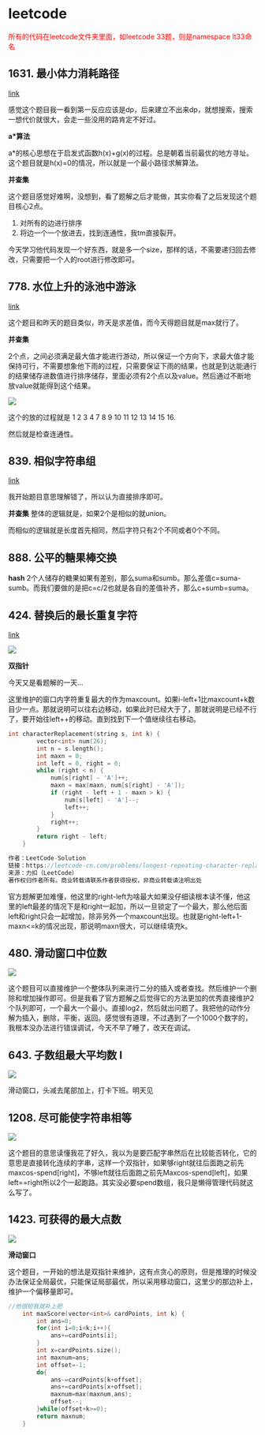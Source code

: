 # leetcode
<font color="red">所有的代码在leetcode文件夹里面，如leetcode 33题，则是namespace lt33命名</font>

## 1631. 最小体力消耗路径

[link](https://leetcode-cn.com/problems/path-with-minimum-effort/)

感觉这个题目我一看到第一反应应该是dp，后来建立不出来dp，就想搜索，搜索一想代价就很大，会走一些没用的路肯定不好过。

**a*算法**

a*的核心思想在于启发式函数h(x)+g(x)的过程。总是朝着当前最优的地方寻址。这个题目就是h(x)=0的情况，所以就是一个最小路径求解算法。

**并查集**

这个题目感觉好难啊，没想到，看了题解之后才能做，其实你看了之后发现这个题目核心2点。

1. 对所有的边进行排序
2. 将边一个一个放进去，找到连通性，我tm直接裂开。

今天学习他代码发现一个好东西，就是多一个size，那样的话，不需要递归回去修改，只需要把一个人的root进行修改即可。

## 778. 水位上升的泳池中游泳
[link](https://leetcode-cn.com/problems/swim-in-rising-water/)

这个题目和昨天的题目类似，昨天是求差值，而今天得题目就是max就行了。

**并查集**

2个点，之间必须满足最大值才能进行游动，所以保证一个方向下，求最大值才能保持可行，不需要想象他下雨的过程，只需要保证下雨的结果，也就是到达能通行的结果储存进数值进行排序储存，里面必须有2个点以及value。然后通过不断地放value就能得到这个结果。

![](img/1.png)

这个的放的过程就是
1 2 3 4 7 8 9 10 11 12 13 14 15 16.

然后就是检查连通性。

## 839. 相似字符串组

[link](https://leetcode-cn.com/problems/similar-string-groups/)

我开始题目意思理解错了，所以认为直接排序即可。

**并查集**
整体的逻辑就是，如果2个是相似的就union。

而相似的逻辑就是长度首先相同，然后字符只有2个不同或者0个不同。

## 888. 公平的糖果棒交换

**hash**
2个人储存的糖果如果有差别，那么suma和sumb。那么差值c=suma-sumb。而我们要做的是把c=c/2也就是各自的差值补齐，那么c+sumb=suma。

## 424. 替换后的最长重复字符

[link](https://leetcode-cn.com/problems/longest-repeating-character-replacement/)

![](img/2.png)

**双指针**

今天又是看题解的一天...

这里维护的窗口内字符重复最大的作为maxcount。如果i-left+1比maxcount+k数目少一点。那就说明可以往右边移动，如果此时已经大于了，那就说明是已经不行了，要开始往left++的移动。直到找到下一个值继续往右移动。

```c++
int characterReplacement(string s, int k) {
        vector<int> num(26);
        int n = s.length();
        int maxn = 0;
        int left = 0, right = 0;
        while (right < n) {
            num[s[right] - 'A']++;
            maxn = max(maxn, num[s[right] - 'A']);
            if (right - left + 1 - maxn > k) {
                num[s[left] - 'A']--;
                left++;
            }
            right++;
        }
        return right - left;
    }

作者：LeetCode-Solution
链接：https://leetcode-cn.com/problems/longest-repeating-character-replacement/solution/ti-huan-hou-de-zui-chang-zhong-fu-zi-fu-n6aza/
来源：力扣（LeetCode）
著作权归作者所有。商业转载请联系作者获得授权，非商业转载请注明出处
```
官方题解更加难懂，他这里的right-left为啥最大如果没仔细读根本读不懂，他这里的left最差的情况下是和right一起加，所以一旦锁定了一个最大，那么他后面left和right只会一起增加，除非另外一个maxcount出现。也就是right-left+1-maxn<=k的情况出现，那说明maxn很大，可以继续填充k。

## 480. 滑动窗口中位数
![](img/3.png)

这个题目可以直接维护一个整体队列来进行二分的插入或者查找。然后维护一个删除和增加操作即可。但是我看了官方题解之后觉得它的方法更加的优秀直接维护2个队列即可，一个最大一个最小。直接log2，然后就出问题了。我把他的动作分解为插入，删除，平衡，返回。感觉很有道理，不过遇到了一个1000个数字的，我根本没办法进行错误调试，今天不早了睡了，改天在调试。



## 643. 子数组最大平均数 I
![](img/643.png)

滑动窗口，头减去尾部加上，打卡下班。明天见

## 1208. 尽可能使字符串相等
![](img/1208.png)

这个题目的意思读懂我花了好久，我以为是要匹配字串然后在比较能否转化，它的意思是直接转化连续的字串，这样一个双指针，如果够right就往后面跑之前先maxcos-spend[right]，不够left就往后面跑之前先Maxcos-spend[left]，如果left==right所以2个一起跑路。其实没必要spend数组，我只是懒得管理代码就这么写了。


## 1423. 可获得的最大点数
![](img/1423.png)

**滑动窗口**

这个题目，一开始的想法是双指针来维护，这有点贪心的原则，但是推理的时候没办法保证全局最优，只能保证局部最优，所以采用移动窗口，这里少的那边补上，维护一个偏移量即可。

```c++
//他很短我就补上把
    int maxScore(vector<int>& cardPoints, int k) {
        int ans=0;
        for(int i=0;i<k;i++){
            ans+=cardPoints[i];
        }
        int x=cardPoints.size();
        int maxnum=ans;
        int offset=-1;
        do{
            ans-=cardPoints[k+offset];
            ans+=cardPoints[x+offset];
            maxnum=max(maxnum,ans);
            offset--;
        }while(offset+k>=0);
        return maxnum;
    }
```